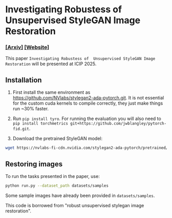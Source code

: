 # Investigating Robustess of  Unsupervised StyleGAN Image Restoration
### [[Arxiv]]() [[Website]](https://aamaanakbar.github.io/investigating_rusir/)

This paper `Investigating Robustess of  Unsupervised StyleGAN Image Restoration` will be presented at ICIP 2025. 

## Installation

1) First install the same environment as https://github.com/NVlabs/stylegan2-ada-pytorch.git. It is not essential for the custom cuda kernels to compile correctly, they just make things run ~30% faster.

2) Run `pip install tyro`. For running the evaluation you will also need to `pip install torchmetrics git+https://github.com/jwblangley/pytorch-fid.git`.

2) Download the pretrained StyleGAN model:
```bash
wget https://nvlabs-fi-cdn.nvidia.com/stylegan2-ada-pytorch/pretrained/ffhq.pkl -O pretrained/ffhq.pkl
```
## Restoring images

To run the tasks presented in the paper, use:

```bash 
python run.py --dataset_path datasets/samples
```

Some sample images have already been provided in `datasets/samples`.


















This code is borrowed from "robust unsupervised stylegan image restoration".